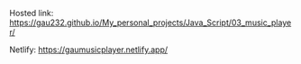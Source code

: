 Hosted link: https://gau232.github.io/My_personal_projects/Java_Script/03_music_player/

Netlify: https://gaumusicplayer.netlify.app/
